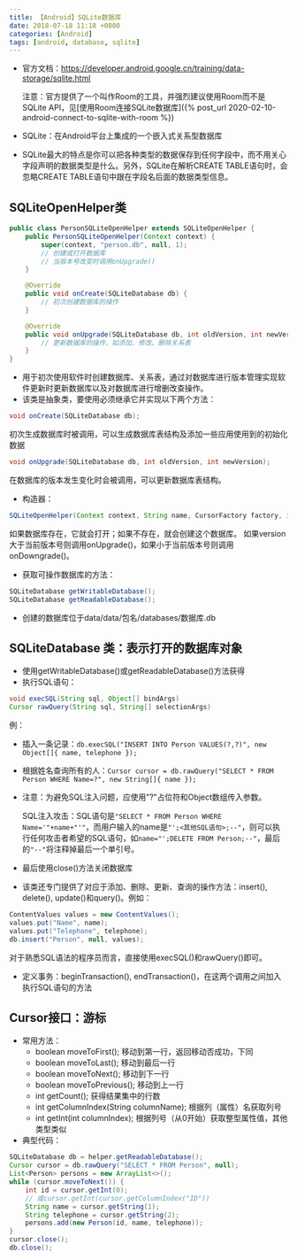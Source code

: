 ```yaml
---
title: 【Android】SQLite数据库
date: 2018-07-18 11:18 +0800
categories: [Android]
tags: [android, database, sqlite]
---
```

* 官方文档：<https://developer.android.google.cn/training/data-storage/sqlite.html>

  注意：官方提供了一个叫作Room的工具，并强烈建议使用Room而不是SQLite API，见[使用Room连接SQLite数据库]({% post_url 2020-02-10-android-connect-to-sqlite-with-room %})
* SQLite：在Android平台上集成的一个嵌入式关系型数据库
* SQLite最大的特点是你可以把各种类型的数据保存到任何字段中，而不用关心字段声明的数据类型是什么。另外，SQLite在解析CREATE TABLE语句时，会忽略CREATE TABLE语句中跟在字段名后面的数据类型信息。

## SQLiteOpenHelper类

```java
public class PersonSQLiteOpenHelper extends SQLiteOpenHelper {
    public PersonSQLiteOpenHelper(Context context) {
        super(context, "person.db", null, 1);
        // 创建或打开数据库
        // 当版本号改变时调用onUpgrade()
    }

    @Override
    public void onCreate(SQLiteDatabase db) {
        // 初次创建数据库的操作
    }

    @Override
    public void onUpgrade(SQLiteDatabase db, int oldVersion, int newVersion) {
        // 更新数据库的操作，如添加、修改、删除关系表
    }
}
```

* 用于初次使用软件时创建数据库、关系表，通过对数据库进行版本管理实现软件更新时更新数据库以及对数据库进行增删改查操作。
* 该类是抽象类，要使用必须继承它并实现以下两个方法：

```java
void onCreate(SQLiteDatabase db);
```

初次生成数据库时被调用，可以生成数据库表结构及添加一些应用使用到的初始化数据

```java
void onUpgrade(SQLiteDatabase db, int oldVersion, int newVersion);
```

在数据库的版本发生变化时会被调用，可以更新数据库表结构。

* 构造器：

```java
SQLiteOpenHelper(Context context, String name, CursorFactory factory, int version)
```
      
如果数据库存在，它就会打开；如果不存在，就会创建这个数据库。
如果version大于当前版本号则调用onUpgrade()，如果小于当前版本号则调用onDowngrade()。

* 获取可操作数据库的方法：

```java
SQLiteDatabase getWritableDatabase();
SQLiteDatabase getReadableDatabase();
```

* 创建的数据库位于data/data/包名/databases/数据库.db

## SQLiteDatabase 类：表示打开的数据库对象
* 使用getWritableDatabase()或getReadableDatabase()方法获得
* 执行SQL语句：

```java
void execSQL(String sql, Object[] bindArgs)
Cursor rawQuery(String sql, String[] selectionArgs)
```

例：
* 插入一条记录：`db.execSQL("INSERT INTO Person VALUES(?,?)", new Object[]{ name, telephone });`
* 根据姓名查询所有的人：`Cursor cursor = db.rawQuery("SELECT * FROM Person WHERE Name=?", new String[]{ name });`

* 注意：为避免SQL注入问题，应使用"?"占位符和Object数组传入参数。

  SQL注入攻击：SQL语句是`"SELECT * FROM Person WHERE Name='"+name+"'"`，而用户输入的name是`"';<其他SQL语句>;--"`，则可以执行任何攻击者希望的SQL语句，如`name="';DELETE FROM Person;--"`，最后的`"--"`将注释掉最后一个单引号。
* 最后使用close()方法关闭数据库
* 该类还专门提供了对应于添加、删除、更新、查询的操作方法：insert(), delete(), update()和query()。例如：

```java
ContentValues values = new ContentValues();
values.put("Name", name);
values.put("Telephone", telephone);
db.insert("Person", null, values);
```

对于熟悉SQL语法的程序员而言，直接使用execSQL()和rawQuery()即可。

* 定义事务：beginTransaction(), endTransaction()，在这两个调用之间加入执行SQL语句的方法

## Cursor接口：游标
* 常用方法：
  * boolean moveToFirst();    移动到第一行，返回移动否成功，下同
  * boolean moveToLast();    移动到最后一行
  * boolean moveToNext();    移动到下一行
  * boolean moveToPrevious();    移动到上一行
  * int getCount();    获得结果集中的行数
  * int getColumnIndex(String columnName);    根据列（属性）名获取列号
  * int getInt(int columnIndex);    根据列号（从0开始）获取整型属性值，其他类型类似
* 典型代码：

```java
SQLiteDatabase db = helper.getReadableDatabase();
Cursor cursor = db.rawQuery("SELECT * FROM Person", null);
List<Person> persons = new ArrayList<>();
while (cursor.moveToNext()) {
    int id = cursor.getInt(0);
    // 或cursor.getInt(cursor.getColumnIndex("ID"))
    String name = cursor.getString(1);
    String telephone = cursor.getString(2);
    persons.add(new Person(id, name, telephone));
}
cursor.close();
db.close();
```
